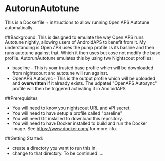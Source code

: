 # AutorunAutotune
This is a Dockerfile + instructions to allow running Open APS Autotune automatically.

##Background:
This is designed to emulate the way Open APS runs Autotune nightly, allowing users of AndroidAPS to benefit from it. 
My understanding is Open APS uses the pump profile as its basline and then runs autotune against that.  Which it then
uses but dose not modify the base profile.  AutorunAutotune emulates this by using two Nightscout profiles:
- baseline - This is your trusted base profile which will be downloaded from nightscourt and autotune will run against.
- OpenAPS Autosync - This is the output profile which will be uploaded and **overwritten** if it already exists. 
The udpated "OpenAPS Autosync" profile will then be triggered activating it in AndroidAPS    

##Prerequisites
- You will need to know you nightscout URL and API secret. 
- You will need to have setup a profile called "baseline" 
- You will need Git installed to download this repository. 
- You will need to have Docker installed  to build and run the Docker image.  See https://www.docker.com/ for more info.

##Getting Started:
- create a directory you want to run this in. 
- change to that directory. 
To be continued ....